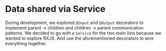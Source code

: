 # Data shared via Service

During development, we explored `@Input` and `@Output` decorators to implement parent -> children and children -> parent communication patterns.
We decided to go with a `Service` for the two main lists because we wanted to explore RXJS. And use the aforementioned decorators to wire everything together.
